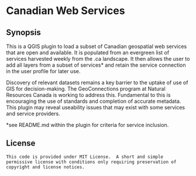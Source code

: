 # Canadian Web Services

## Synopsis


This is a QGIS plugin to load a subset of Canadian geospatial web services that are open and available.  It is populated from an evergreen list of services harvested weekly from the .ca landscape. It then allows the user to add all layers from a subset of services* and retain the service connection in the user profile for later use.

Discovery of relevant datasets remains a key barrier to the uptake of use of GIS for decision-making.  The GeoConnections program at Natural Resources Canada is working to address this.
Fundamental to this is encouraging the use of standards and completion of accurate metadata.
This plugin may reveal useability issues that may exist with some services and service providers.



*see README.md within the plugin for criteria for service inclusion.


## License

```
This code is provided under MIT License.  A short and simple permissive license with conditions only requiring preservation of copyright and license notices.
```

